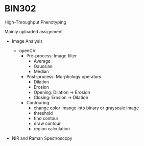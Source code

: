 # BIN302
High-Throughput Phenotyping

Mainly uploaded assignment

- Image Analysis
	- openCV
		- Pre-process: Image filter
			- Average
			- Gaussian
			- Median
		- Post-process: Morphology operators
			- Dilation
			- Erosion
			- Opening: Dilation -> Erosion
			- Closing: Erosion -> Dilation
		- Contouring
			- change color imange into binary or grayscale image
			- threshold
			- find contour
			- draw contour
			- region calculation

- NIR and Raman Spectroscopy
